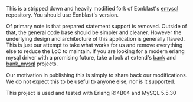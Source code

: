 This is a stripped down and heavily modified fork of Eonblast's [emysql][emysql]
repository.  You should use Eonblast's version.

Of primary note is that prepared statement support is removed.  Outside of that,
the general code base should be simpler and cleaner.  However the underlying
design and architecture of this application is generally flawed.  This is just
our attempt to take what works for us and remove everything else to reduce the
LoC to maintain.  If you are looking for a modern erlang mysql driver with a
promising future, take a look at extend's [bank][bank] and
[bank_mysql][bank_mysql] projects.

Our motivation in publishing this is simply to share back our modifications.
We do not expect this to be useful to anyone else, nor is it supported.

This project is used and tested with Erlang R14B04 and MySQL 5.5.30

[emysql]: http://github.com/Eonblast/emysql
[bank]: http://github.com/extend/bank
[bank_mysql]: http://github.com/extend/bank_mysql
